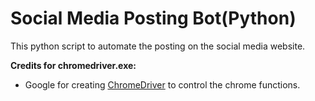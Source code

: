 # Social Media Posting Bot(Python)
This python script to automate the posting on the social media website.




**Credits for chromedriver.exe:**
- Google for creating <a href="https://chromedriver.chromium.org/">ChromeDriver</a> to control the chrome functions.
